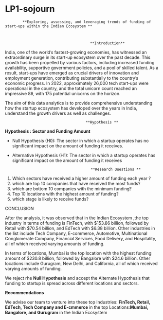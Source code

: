 # LP1-sojourn
            **Exploring, assessing, and leveraging trends of funding of start-ups within the Indian Ecosystem **

 

                                           **Introduction** 

India, one of the world’s fastest-growing economies, has witnessed an extraordinary surge in its start-up ecosystem over the past decade. This growth has been propelled by various factors, including increased funding availability, supportive government policies, and a pool of skilled talent. As a result, start-ups have emerged as crucial drivers of innovation and employment generation, contributing substantially to the country’s economic progress. In 2022, approximately 26,000 tech start-ups were operational in the country, and the total unicorn count reached an impressive 89, with 175 potential unicorns on the horizon. 

The aim of this data analytics is to provide comprehensive understanding how the startup ecosystem has developed over the years in India, understand the growth drivers as well as challenges. 


                                         **Hypothesis **

 

**Hypothesis : Sector and Funding Amount**
 
* Null Hypothesis (H0): The sector in which a startup operates has no significant impact on the amount of funding it receives.  
*  Alternative Hypothesis (H1): The sector in which a startup operates has significant impact on the amount of funding it receives 

 

                                           **Research Questions **


1. Which sectors have received a higher amount of funding each year ?
2. which are top 10 companies that have received the most funds?
3. which are bottom 10 companies with the minimum funding?
4. Top 10 locations with the highest amount of funding?
5. which stage is likely to receive funds?



CONCLUSION

   After the analysis, it was observed that in the Indian Ecosystem ,the top industry in terms of funding is FinTech, with $153.86 billion, followed by Retail with $70.54 billion, and EdTech with $6.38 billion. Other industries in the list include Tech Company, E-commerce, Automotive, Multinational Conglomerate Company, Financial Services, Food Delivery, and Hospitality, all of which received varying amounts of funding.

   In terms of locations, Mumbai is the top location with the highest funding amount of $230.8 billion, followed by Bangalore with $24.6 billion. Other locations include Gurugram, New Delhi, and California, all of which received varying amounts of funding.

We reject rhe **Null Hypothesis** and accept the Alternate Hypothesis that funding to startup is spread across different locations and sectors.

**Recommendations**

We advise our team to venture into these top Industries: **FinTech, Retail, EdTech, Tech Company and E-cmmerce** in the top Locations:**Mumbai, Bangalore, and Gurugram** in the Indian Ecosystem
